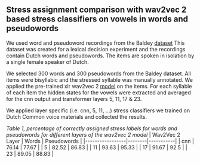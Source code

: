 ## Stress assignment comparison with wav2vec 2 based stress classifiers on vowels in words and pseudowords

We used word and pseudoword recordings from the Baldey [dataset](https://www.mpi.nl/publications/item1950056/baldey-database-auditory-lexical-decisions)
This dataset was created for a lexical decision experiment and the recordings contain Dutch words and pseudowords.
The items are spoken in isolation by a single female speaker of Dutch. 

We selected 300 words and 300 pseudowords from the Baldey dataset. All items were bisyllabic and the stressed syllable was manually annotated.
We applied the pre-trained xlr wav2vec 2 [model](https://huggingface.co/facebook/wav2vec2-xls-r-300m) on the items.
For each syllable of each item the hidden states for the vowels were extracted and averaged for the cnn output and transformer layers 5, 11, 17 & 23.

We applied layer specific (i.e. cnn, 5, 11, ...) stress classifiers we trained on Dutch Common voice materials and collected the results.

_Table 1, percentage of correctly assigned stress labels for words and pseudowords for different layers of the wav2vec 2 model_
| Wav2Vec 2 Layer | Words  | Pseudowords |
|-----------------|--------|-----------|
| cnn             | 76.14  | 77.67     |
| 5               | 82.52  | 86.83     |
| 11              | 93.63  | 95.33     |
| 17              | 91.67  | 92.5      |
| 23              | 89.05  | 88.83     |
